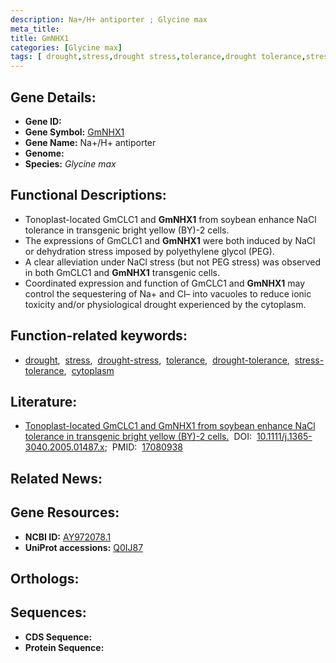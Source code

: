 ```yaml
---
description: Na+/H+ antiporter ; Glycine max
meta_title:
title: GmNHX1
categories: [Glycine max]
tags: [ drought,stress,drought stress,tolerance,drought tolerance,stress tolerance,cytoplasm ]
---
```


## Gene Details:
- **Gene ID:** []()
- **Gene Symbol:** <u>GmNHX1</u>
- **Gene Name:** Na+/H+ antiporter
- **Genome:** 
- **Species:** *Glycine max*

## Functional Descriptions:
   - Tonoplast-located GmCLC1 and **GmNHX1** from soybean enhance NaCl tolerance in transgenic bright yellow (BY)-2 cells.
   - The expressions of GmCLC1 and **GmNHX1** were both induced by NaCl or dehydration stress imposed by polyethylene glycol (PEG).
   - A clear alleviation under NaCl stress (but not PEG stress) was observed in both GmCLC1 and **GmNHX1** transgenic cells.
   - Coordinated expression and function of GmCLC1 and **GmNHX1** may control the sequestering of Na+ and Cl– into vacuoles to reduce ionic toxicity and/or physiological drought experienced by the cytoplasm.

## Function-related keywords:
   - [drought](/tags/drought/),&nbsp;&nbsp;[stress](/tags/stress/),&nbsp;&nbsp;[drought-stress](/tags/drought-stress/),&nbsp;&nbsp;[tolerance](/tags/tolerance/),&nbsp;&nbsp;[drought-tolerance](/tags/drought-tolerance/),&nbsp;&nbsp;[stress-tolerance](/tags/stress-tolerance/),&nbsp;&nbsp;[cytoplasm](/tags/cytoplasm/)

## Literature:
   - [Tonoplast-located GmCLC1 and GmNHX1 from soybean enhance NaCl tolerance in transgenic bright yellow (BY)-2 cells.](https://www.doi.org/10.1111/j.1365-3040.2005.01487.x)&nbsp;&nbsp;DOI:&nbsp;&nbsp;[10.1111/j.1365-3040.2005.01487.x](https://www.doi.org/10.1111/j.1365-3040.2005.01487.x);&nbsp;&nbsp;PMID:&nbsp;&nbsp;[17080938](https://pubmed.ncbi.nlm.nih.gov/17080938/)

## Related News:

## Gene Resources:
- **NCBI ID:**  [AY972078.1](https://www.ncbi.nlm.nih.gov/search/all/?term=AY972078.1)
- **UniProt accessions:**  [Q0IJ87](https://www.uniprot.org/uniprotkb/Q0IJ87/entry)

## Orthologs:

## Sequences:
- **CDS Sequence:**
- **Protein Sequence:**
